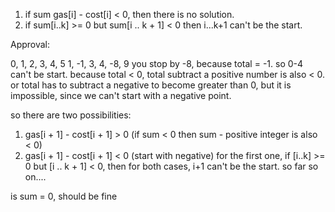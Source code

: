 1. if sum gas[i] - cost[i] < 0, then there is no solution.
2. if sum[i..k] >= 0 but sum[i .. k + 1] < 0 then i...k+1 can't be the start.

Approval:

0,  1, 2, 3,  4,  5
1, -1, 3, 4, -8, 9
you stop by -8, because total = -1. so 0-4 can't be start. because total < 0, total subtract a positive number is also < 0. or total has to subtract a negative to become greater than 0, but it is impossible, since we can't start with a negative point.


 so there are two possibilities:
1. gas[i + 1] - cost[i + 1] > 0 (if sum < 0 then sum - positive integer is also < 0)
2. gas[i + 1] - cost[i + 1] < 0 (start with negative)
for the first one, if [i..k] >= 0 but [i .. k + 1] < 0, then for both cases, i+1 can't be the start. so far so on....


is sum = 0, should be fine